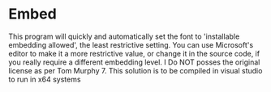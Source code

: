 # Embed
This program will quickly and automatically set the font to 'installable embedding allowed', the least restrictive setting. You can use Microsoft's editor to make it a more restrictive value, or change it in the source code, if you really require a different embedding level.
 I Do NOT posses the original license as per Tom Murphy 7. This solution is to be compiled in visual studio to run in x64 systems
